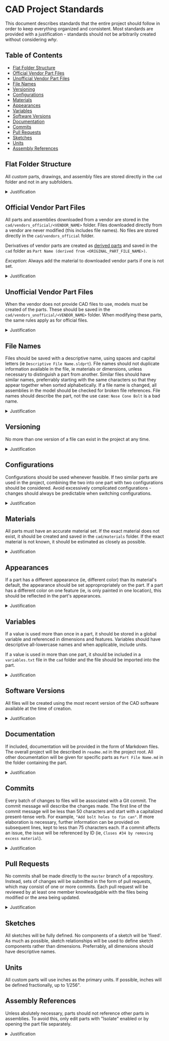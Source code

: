 # CAD Project Standards

This document describes standards that the entire project should follow in order
to keep everything organized and consistent. Most standards are provided with a
justification - standards should not be arbitrarily created without considering
_why_.

## Table of Contents <!-- omit in toc -->

- [Flat Folder Structure](#flat-folder-structure)
- [Official Vendor Part Files](#official-vendor-part-files)
- [Unofficial Vendor Part Files](#unofficial-vendor-part-files)
- [File Names](#file-names)
- [Versioning](#versioning)
- [Configurations](#configurations)
- [Materials](#materials)
- [Appearances](#appearances)
- [Variables](#variables)
- [Software Versions](#software-versions)
- [Documentation](#documentation)
- [Commits](#commits)
- [Pull Requests](#pull-requests)
- [Sketches](#sketches)
- [Units](#units)
- [Assembly References](#assembly-references)

## Flat Folder Structure

All _custom_ parts, drawings, and assembly files are stored directly in the
`cad` folder and not in any subfolders.

<details><summary>Justification</summary>

A consistent folder structure is crucial for rapid development, ensuring all
members know where all parts are located.

While this may seem counterintuitive at first, storing all files in the same
folder provides a number of benefits. Most importantly, it allows the simple
reuse of subassemblies across the entire project. If, for example, you are
desigining a rocket and have a `payload` subassembly and you make a reusable
fastener assembly for that payload, you have no logical way to reuse that
fastener assembly in, say, the `engine` subassembly without duplicating the
files.

</details>

## Official Vendor Part Files

All parts and assemblies downloaded from a vendor are stored in the
`cad/vendors_official/<VENDOR_NAME>` folder. Files downloaded directly from a
vendor are never modified (this includes file names). No files are stored
directly in the `cad/vendors_official` folder.

Derivatives of vendor parts are created as
[derived parts](https://help.solidworks.com/2016/English/SolidWorks/sldworks/c_Derived_Parts_Overview_Folder.htm)
and saved in the `cad` folder as
`Part Name (derived from <ORIGINAL_PART_FILE_NAME>)`.

_Exception_: Always add the material to downloaded vendor parts if one is not
set.

<details><summary>Justification</summary>

If this rule is followed, the `vendor` folder can serve as a reliable source of
truth. It is always known that every file in this directory is exactly as the
vendor provides it. If there is an issue, it should be raised with the vendor
and not with SOAR. If the same vendor part is used in multiple places, it will
always be referenced as the same file and therefore increase consistency and
improve performance.

Saving derivative parts as derived parts ensures that the link to the original
file is preserved. This improves BOM generation and any updates to the original
part cascade through the entire project effectively.

</details>

## Unofficial Vendor Part Files

When the vendor does not provide CAD files to use, models must be created of the
parts. These should be saved in the `cad/vendors_unofficial/<VENDOR_NAME>`
folder. When modifying these parts, the same rules apply as for official files.

<details><summary>Justification</summary>

The same justification applies here as for official parts. Storing unofficial
parts in a seperate folder ensures that all members understand that these parts
are not official and therefore the exact dimensions are not guarunteed by the
vendor.

</details>

## File Names

Files should be saved with a descriptive name, using spaces and capital letters
(ie `Descriptive File Name.sldprt`). File names should not duplicate information
available in the file, ie materials or dimensions, unless necessary to
distinguish a part from another. Similar files should have similar names,
preferrably starting with the same characters so that they appear together when
sorted alphabetically. If a file name is changed, all assemblies in the model
should be checked for broken file references. File names should describe the
part, not the use case: `Nose Cone Bolt` is a bad name.

<details><summary>Justification</summary>

Formatting file names with capital letters and spaces ensures they appear
cleanly in assembly trees. Avoiding information available in the file prevents
the file name from needing to be changed if the file changes. Avoiding
describing the use case for the part ensures that the part can be reused if
necessary.

</details>

## Versioning

No more than one version of a file can exist in the project at any time.

<details><summary>Justification</summary>

Version control is performed through the use of Git. Versioning with file
duplicates invites conflicts and inconsistency.

</details>

## Configurations

Configurations should be used whenever feasible. If two similar parts are used
in the project, combining the two into one part with two configurations should
be considered. Avoid excessively complicated configurations - changes should
always be predictable when switching configurations.

<details><summary>Justification</summary>

The use of configurations ensures that multiple versions of the same part are
tied to the same bases, and can both be changed easily. This also vastly
improves large assembly performance.

</details>

## Materials

All parts must have an accurate material set. If the exact material does not
exist, it should be created and saved in the `cad/materials` folder. If the
exact material is not known, it should be estimated as closely as possible.

<details><summary>Justification</summary>

Providing every part with a material makes distinguishing different parts in
assemblies much easier, and is a prerequisite for mass estimates.

</details>

## Appearances

If a part has a different appearance (ie, different color) than its material's
default, the appearance should be set appropropriately on the part. If a part
has a different color on one feature (ie, is only painted in one location), this
should be reflected in the part's appearances.

<details><summary>Justification</summary>

Setting appearances on parts makes distinguishing parts in complex assemblies
significantly easier.

</details>

## Variables

If a value is used more than once in a part, it should be stored in a global
variable and referenced in dimensions and features. Variables should have
descriptive all-lowercase names and when applicable, include units.

If a value is used in more than one part, it should be included in a
`variables.txt` file in the `cad` folder and the file should be imported into
the part.

<details><summary>Justification</summary>

Using variables allows for rapid changes to parts or families of parts.

</details>

## Software Versions

All files will be created using the most recent version of the CAD software
available at the time of creation.

<details><summary>Justification</summary>

Using recent software ensures reliability and access to new features.

</details>

## Documentation

If included, documentation will be provided in the form of Markdown files. The
overall project will be described in `readme.md` in the project root. All other
documentation will be given for specific parts as `Part File Name.md` in the
folder containing the part.

<details><summary>Justification</summary>

Documentation files will appear next to the parts they document when sorted
alphabetically, ensuring that discovering and finding them is simple.

</details>

## Commits

Every batch of changes to files will be associated with a Git commit. The commit
message will describe the changes made. The first line of the commit message
will be less than 50 characters and start with a capitalized present-tense verb.
For example, `"Add bolt holes to fin can"`. If more elaboration is necessary,
further information can be provided on subsequent lines, kept to less than 75
characters each. If a commit affects an issue, the issue will be referenced by
ID (ie, `Closes #34 by removing excess material`).

<details><summary>Justification</summary>

This is the standard form for commits used in industry, including on GitHub.
GitHub reccomends, for best display and support, that these rules are followed.

</details>

## Pull Requests

No commits shall be made directly to the `master` branch of a repository.
Instead, sets of changes will be submitted in the form of pull requests, which
may consist of one or more commits. Each pull request will be reviewed by at
least one member knowleadgable with the files being modified or the area being
updated.

<details><summary>Justification</summary>

Enforcing and using pull requests ensures that all files are reviewed to keep in
line with standards and that no files conflict or interact negatively with other
areas. This also ensures that every change to the project has two members'
knowledge as input.

</details>

## Sketches

All sketches will be fully defined. No components of a sketch will be 'fixed'.
As much as possible, sketch relationships will be used to define sketch
components rather than dimensions. Preferrably, all dimensions should have
descriptive names.

## Units

All custom parts will use inches as the primary units. If possible, inches will
be defined fractionally, up to 1/256".

## Assembly References

Unless abslutely necessary, parts should not reference other parts in
assemblies. To avoid this, only edit parts with "Isolate" enabled or by opening
the part file separately.

<details><summary>Justification</summary>

If a part references another part in the same assembly, unexpected issues will
occur when either part is modified or the assembly is changed.

</details>
